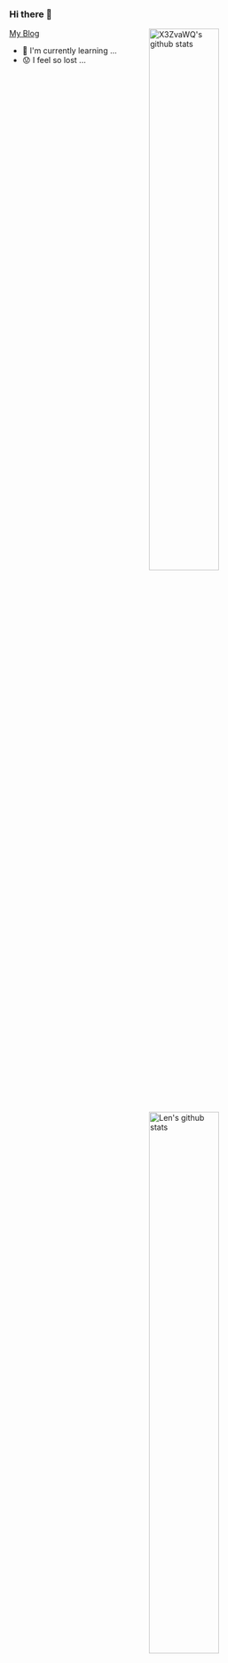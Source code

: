 ### Hi there 👋
<img align="right" alt="X3ZvaWQ's github stats" width="50%" src="https://github-readme-stats.vercel.app/api?username=X3ZvaWQ&count_private=true&&show_icons=true">
<img align="right" alt="Len's github stats" width="50%" src="https://github-readme-stats.vercel.app/api/top-langs/?username=X3ZvaWQ">

[My Blog](https://blog.x3zvawq.xyz/)

- 🌱 I'm currently learning ...
- 😟 I feel so lost ...

<!--
**X3ZvaWQ/X3ZvaWQ** is a ✨ _special_ ✨ repository because its `README.md` (this file) appears on your GitHub profile.
Here are some ideas to get you started:

- 🔭 I’m currently working on ...
- 👯 I’m looking to collaborate on ...
- 🤔 I’m looking for help with ...
- 💬 Ask me about ...
- 📫 How to reach me: ...
- 😄 Pronouns: ...
- ⚡ Fun fact: ...
-->
